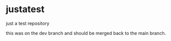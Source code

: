 # justatest
just a test repository

this was on the dev branch and should be merged back to the main branch.
